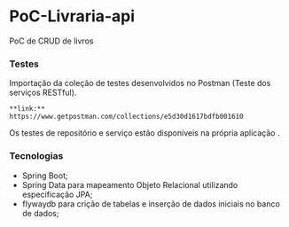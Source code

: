 # PoC-Livraria-api

PoC de CRUD de livros

### Testes ###

Importação da coleção de testes desenvolvidos no Postman (Teste dos serviços RESTful). 

	**link:**	https://www.getpostman.com/collections/e5d30d1617bdfb001610

Os testes de repositório e serviço estão disponíveis na própria aplicação .

### Tecnologias ###

- Spring Boot; 
- Spring Data para mapeamento Objeto Relacional utilizando especificação JPA; 
- flywaydb para crição de tabelas e inserção de dados iniciais no banco de dados;
